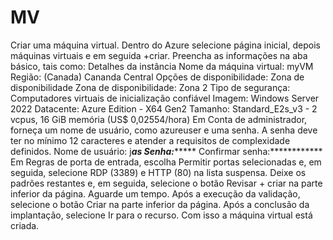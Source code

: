 # MV
Criar uma máquina virtual.
Dentro do Azure selecione página inicial, depois máquinas virtuais e em seguida +criar.
Preencha as informações na aba básico, tais como:
Detalhes da instância
Nome da máquina virtual: myVM
Região: (Canada) Cananda Central
Opções de disponibilidade: Zona de disponibilidade
Zona de disponibilidade: Zona 2
Tipo de segurança: Computadores virtuais de inicialização confiável
Imagem: Windows Server 2022 Datacente: Azure Edition - X64 Gen2
Tamanho: Standard_E2s_v3 - 2 vcpus, 16 GiB memória (US$ 0,02554/hora)
Em Conta de administrador, forneça um nome de usuário, como azureuser e uma senha. A senha deve ter no mínimo 12 caracteres e atender a requisitos de complexidade definidos.
Nome de usuário: j*******as
Senha:************
Confirmar senha:************
Em Regras de porta de entrada, escolha Permitir portas selecionadas e, em seguida, selecione RDP (3389) e HTTP (80) na lista suspensa.
Deixe os padrões restantes e, em seguida, selecione o botão Revisar + criar na parte inferior da página.
Aguarde um tempo.
Após a execução da validação, selecione o botão Criar na parte inferior da página.
Após a conclusão da implantação, selecione Ir para o recurso.
Com isso a máquina virtual está criada.




